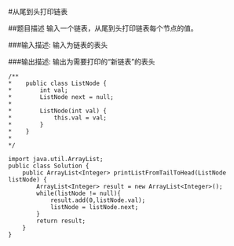 #从尾到头打印链表

##题目描述
输入一个链表，从尾到头打印链表每个节点的值。

###输入描述:
输入为链表的表头


###输出描述:
输出为需要打印的“新链表”的表头

```
/**
*    public class ListNode {
*        int val;
*        ListNode next = null;
*
*        ListNode(int val) {
*            this.val = val;
*        }
*    }
*
*/
```

```
import java.util.ArrayList;
public class Solution {
    public ArrayList<Integer> printListFromTailToHead(ListNode listNode) {
        ArrayList<Integer> result = new ArrayList<Integer>();
        while(listNode != null){
            result.add(0,listNode.val);
            listNode = listNode.next;
        }
        return result;
    }
}
```
